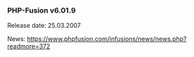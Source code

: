 ### PHP-Fusion v6.01.9
Release date: 25.03.2007

News: https://www.phpfusion.com/infusions/news/news.php?readmore=372
